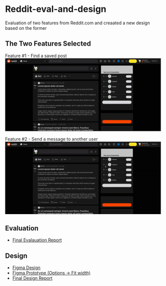 # Reddit-eval-and-design

Evaluation of two features from Reddit.com and creaated a new design based on the former

## The Two Features Selected
Feature #1 - Find a saved post
![](https://github.com/au01gh/Reddit-eval-and-design/blob/main/gifs/feature1.gif)


Feature #2 - Send a message to another user
![](https://github.com/au01gh/Reddit-eval-and-design/blob/main/gifs/feature2.gif)

## Evaluation
* [Final Evalauation Report](https://docs.google.com/document/d/e/2PACX-1vQeARYXluOqtFW0FNgantSuajtWZdVTxtCad1NFHbI9RWWx2T_lYramY4P4ynjFZw/pub)

## Design

* [Figma Design](https://www.figma.com/file/7V3vvwe0uaUQjoAIhaMbWk/Reddit-Final-Prototype?node-id=0%3A1)
* [Figma Prototype (Options -> Fit width)](https://www.figma.com/file/7V3vvwe0uaUQjoAIhaMbWk/Reddit-Final-Prototype?node-id=0%3A1)
* [Final Design Report](https://docs.google.com/document/d/e/2PACX-1vQR092mHeachzQiF9orI8Iya1Ibt9P4KHK1nPmuSG3A3qy3hoqeAop7OF-YxrRRNQ/pub)

